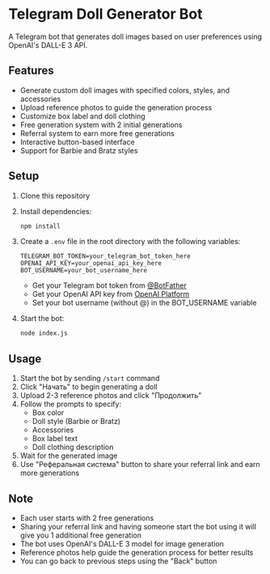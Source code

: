 # Telegram Doll Generator Bot

A Telegram bot that generates doll images based on user preferences using OpenAI's DALL-E 3 API.

## Features

- Generate custom doll images with specified colors, styles, and accessories
- Upload reference photos to guide the generation process
- Customize box label and doll clothing
- Free generation system with 2 initial generations
- Referral system to earn more free generations
- Interactive button-based interface
- Support for Barbie and Bratz styles

## Setup

1. Clone this repository
2. Install dependencies:
   ```bash
   npm install
   ```
3. Create a `.env` file in the root directory with the following variables:

   ```
   TELEGRAM_BOT_TOKEN=your_telegram_bot_token_here
   OPENAI_API_KEY=your_openai_api_key_here
   BOT_USERNAME=your_bot_username_here
   ```

   - Get your Telegram bot token from [@BotFather](https://t.me/botfather)
   - Get your OpenAI API key from [OpenAI Platform](https://platform.openai.com)
   - Set your bot username (without @) in the BOT_USERNAME variable

4. Start the bot:
   ```bash
   node index.js
   ```

## Usage

1. Start the bot by sending `/start` command
2. Click "Начать" to begin generating a doll
3. Upload 2-3 reference photos and click "Продолжить"
4. Follow the prompts to specify:
   - Box color
   - Doll style (Barbie or Bratz)
   - Accessories
   - Box label text
   - Doll clothing description
5. Wait for the generated image
6. Use "Реферальная система" button to share your referral link and earn more generations

## Note

- Each user starts with 2 free generations
- Sharing your referral link and having someone start the bot using it will give you 1 additional free generation
- The bot uses OpenAI's DALL-E 3 model for image generation
- Reference photos help guide the generation process for better results
- You can go back to previous steps using the "Back" button
